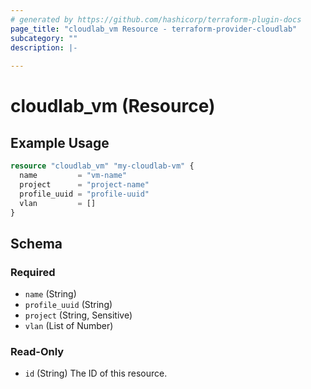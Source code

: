 ```yaml
---
# generated by https://github.com/hashicorp/terraform-plugin-docs
page_title: "cloudlab_vm Resource - terraform-provider-cloudlab"
subcategory: ""
description: |-
  
---
```


# cloudlab_vm (Resource)



## Example Usage

```terraform
resource "cloudlab_vm" "my-cloudlab-vm" {
  name         = "vm-name"
  project      = "project-name"
  profile_uuid = "profile-uuid"
  vlan         = []
}
```

<!-- schema generated by tfplugindocs -->
## Schema

### Required

- `name` (String)
- `profile_uuid` (String)
- `project` (String, Sensitive)
- `vlan` (List of Number)

### Read-Only

- `id` (String) The ID of this resource.
